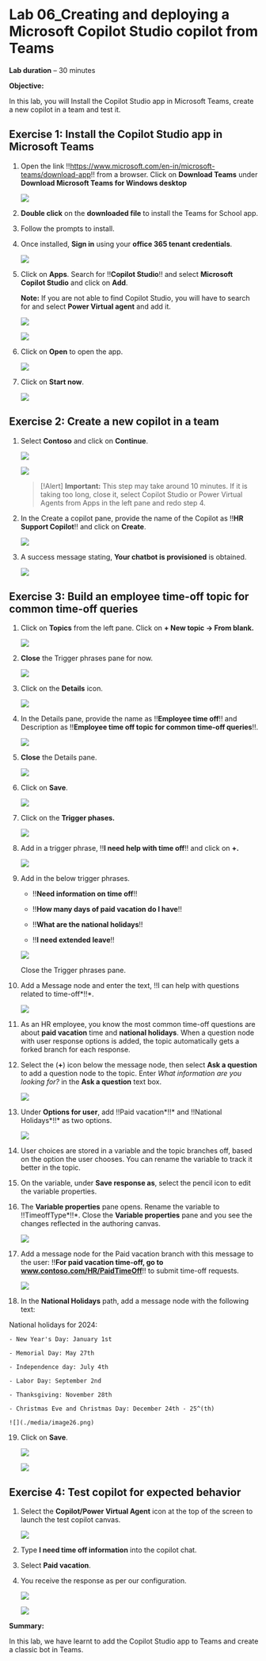 # **Lab 06_Creating and deploying a Microsoft Copilot Studio copilot from Teams**

**Lab duration** – 30 minutes

**Objective:**

In this lab, you will Install the Copilot Studio app in Microsoft Teams,
create a new copilot in a team and test it.

## **Exercise 1: Install the Copilot Studio app in Microsoft Teams**

1.  Open the link
    !!https://www.microsoft.com/en-in/microsoft-teams/download-app!! from a browser. Click on **Download Teams** under **Download Microsoft Teams for Windows desktop**

    ![](./media/image32.png)

2.  **Double click** on the **downloaded file** to install the Teams for
    School app.

3.  Follow the prompts to install.

4.  Once installed, **Sign in** using your **office 365 tenant
    credentials**.

    ![](./media/image2.png)

5.  Click on **Apps**. Search for !!**Copilot Studio**!! and select
    **Microsoft Copilot Studio** and click on **Add**.

    **Note:** If you are not able to find Copilot Studio, you will have to
search for and select **Power Virtual agent** and add it.

    ![](./media/image3.png)

    ![](./media/image4.png)

6. Click on **Open** to open the app.

    ![](./media/image33.png)
   
6.  Click on **Start now**.

    ![](./media/image5.png)

## **Exercise 2: Create a new copilot in a team**

1.  Select **Contoso** and click on **Continue**.

    ![](./media/image8.png)

    ![](./media/image9.png)

    >[!Alert] **Important:** This step may take around 10 minutes. If it is taking too
long, close it, select Copilot Studio or Power Virtual Agents from Apps
in the left pane and redo step 4.

2.  In the Create a copilot pane, provide the name of the Copilot as
    !!**HR Support Copilot**!! and click on **Create**.

    ![](./media/image10.png)

3.  A success message stating, **Your chatbot is provisioned** is
    obtained.

    ![](./media/image11.png)

## **Exercise 3: Build an employee time-off topic for common time-off queries**

1.  Click on **Topics** from the left pane. Click on **+ New topic -\>
    From blank.**

    ![](./media/image12.png)

2.  **Close** the Trigger phrases pane for now.

    ![](./media/image13.png)

3.  Click on the **Details** icon.

    ![](./media/image14.png)

4.  In the Details pane, provide the name as !!**Employee time off**!!
    and Description as !!**Employee time off topic for common time-off
    queries**!!.

    ![](./media/image15.png)

5.  **Close** the Details pane.

    ![](./media/image16.png)

6.  Click on **Save**.

    ![](./media/image17.png)

7.  Click on the **Trigger phases.**

    ![](./media/image18.png)

8.  Add in a trigger phrase, !!**I need help with time off**!! and
    click on **+.**

    ![](./media/image19.png)

9.  Add in the below trigger phrases.

    - !!**Need information on time off**!!

    - !!**How many days of paid vacation do I have**!!

    - !!**What are the national holidays**!!

    - !!**I need extended leave**!!

    ![](./media/image20.png)

    Close the Trigger phrases pane.

10. Add a Message node and enter the text, !!I can help with questions
    related to time-off*!!*.

    ![](./media/image21.png)

11. As an HR employee, you know the most common time-off questions are
    about **paid vacation** time and **national holidays**. When a
    question node with user response options is added, the topic
    automatically gets a forked branch for each response.

12. Select the (**+**) icon below the message node, then select **Ask a
    question** to add a question node to the topic. Enter *What
    information are you looking for?* in the **Ask a question** text
    box.

    ![](./media/image22.png)

13. Under **Options for user**, add !!Paid
    vacation*!!* and !!National Holidays*!!* as two options.

    ![](./media/image23.png)

14. User choices are stored in a variable and the topic branches off,
    based on the option the user chooses. You can rename the variable to
    track it better in the topic.

15. On the variable, under **Save response as**, select the pencil icon
    to edit the variable properties.

16. The **Variable properties** pane opens. Rename the variable
    to !!TimeoffType*!!*. Close the **Variable properties** pane and
    you see the changes reflected in the authoring canvas.

    ![](./media/image24.png)

17. Add a message node for the Paid vacation branch with this message to
    the user: !!**For paid vacation time-off, go to
    www.contoso.com/HR/PaidTimeOff**!! to submit time-off requests.

    ![](./media/image25.png)

18. In the **National Holidays** path, add a message node with the
    following text:

National holidays for 2024:

    - New Year's Day: January 1st

    - Memorial Day: May 27th

    - Independence day: July 4th

    - Labor Day: September 2nd

    - Thanksgiving: November 28th

    - Christmas Eve and Christmas Day: December 24th - 25^(th)

    ![](./media/image26.png)

19. Click on **Save**.

    ![](./media/image27.png)

    ![](./media/image28.png)

## **Exercise 4: Test copilot for expected behavior**

1.  Select the **Copilot/Power Virtual Agent** icon at the top of the
    screen to launch the test copilot canvas.

    ![](./media/image29.png)

2.  Type **I need time off information** into the copilot chat.

3.  Select **Paid vacation**.

4.  You receive the response as per our configuration.

    ![](./media/image30.png)

    ![](./media/image31.png)

**Summary:**

In this lab, we have learnt to add the Copilot Studio app to Teams and
create a classic bot in Teams.
